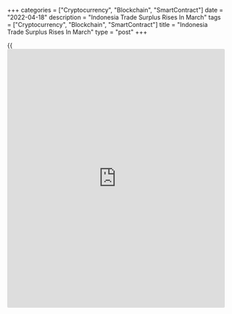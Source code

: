 +++
categories = ["Cryptocurrency", "Blockchain", "SmartContract"]
date = "2022-04-18"
description = "Indonesia Trade Surplus Rises In March"
tags = ["Cryptocurrency", "Blockchain", "SmartContract"]
title = "Indonesia Trade Surplus Rises In March"
type = "post"
+++

{{<iframe id="large-banner" src="https://www.bounty.group/#slide=12.0" width="100%" height="600" scrolling="no" style="border: 0px solid rgb(216, 221, 230); border-radius: 3px;">}}

Indonesia's trade surplus rose in March from a year ago, as exports
increased faster than imports, figures from Statistics Indonesia showed
on Monday.

The trade surplus rose to $4.53 billion in March from $1.57 billion a
year ago. Economists had expected a surplus of $2.89 billion.

In February, the trade surplus was $3.83 billion.

Exports grew 44.36 percent year-on-year in March. Economists had
expected a rise of 23.83 percent.

Imports rose 30.85 percent annually in March. Economists had forecast an
increase of 18.30 percent.

On a monthly basis, exports increased 29.42 percent and imports rose
32.02 percent in March.

For comments and feedback [contact](https://www.playgroundfx.com/contact/): editorial@rtt[news](https://www.letsplayfx.com/blog/forex-news-website/).com

[Economic News][1]

 **What parts of the world are seeing the best (and worst) economic
performances lately? Click[here][2] to check out our [Econ Scorecard][2]
and find out! See up-to-the-moment [ranking](https://www.playgroundfx.com/blog/crypto-exchange-ranking/)s for the best and worst
performers in [GDP][3], [unemployment rate][4], [inflation][2] and much
more.**

   1. www.rtt[news](https://www.letsplayfx.com/blog/forex-news-website/).com/Content/EconomicNews.aspx
   2. www.rtt[news](https://www.letsplayfx.com/blog/forex-news-website/).com/economic-scorecard/world-rank/CPI/highest-performance.aspx
   3. www.rtt[news](https://www.letsplayfx.com/blog/forex-news-website/).com/economic-scorecard/world-rank/GDP/highest-performance.aspx
   4. www.rtt[news](https://www.letsplayfx.com/blog/forex-news-website/).com/economic-scorecard/world-rank/unemployment-rate/lowest-performance.aspx